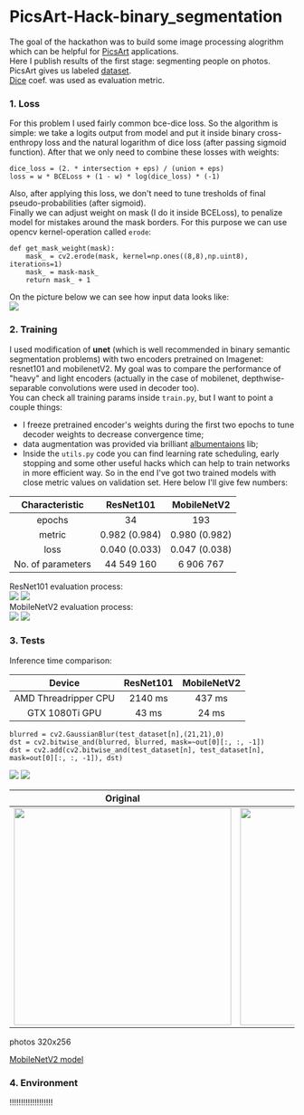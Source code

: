 # PicsArt-Hack-binary_segmentation

The goal of the hackathon was to build some image processing alogrithm which can be helpful for [PicsArt](https://picsart.com/?hl=en) applications.  
Here I publish results of the first stage: segmenting people on photos.
PicsArt gives us labeled [dataset](https://drive.google.com/file/d/1_e2DcZnjufx35uSmQElN5mpdo-Rlv7ZI/view?usp=sharing).  
[Dice](https://en.wikipedia.org/wiki/S%C3%B8rensen%E2%80%93Dice_coefficient) coef. was used as evaluation metric.  

### 1. Loss  
For this problem I used fairly common bce-dice loss. So the algorithm is simple: we take a logits output from model and put it inside binary cross-enthropy loss and the natural logarithm of dice loss (after passing sigmoid function). After that we only need to combine these losses with weights:
```
dice_loss = (2. * intersection + eps) / (union + eps)
loss = w * BCELoss + (1 - w) * log(dice_loss) * (-1)
```  
Also, after applying this loss, we don't need to tune tresholds of final pseudo-probabilities (after sigmoid).  
Finally we can adjust weight on mask (I do it inside BCELoss), to penalize model for mistakes around the mask borders. For this purpose we can use opencv kernel-operation called `erode`:
```
def get_mask_weight(mask):
    mask_ = cv2.erode(mask, kernel=np.ones((8,8),np.uint8), iterations=1)
    mask_ = mask-mask_
    return mask_ + 1
```  
On the picture below we can see how input data looks like:    
<img src="https://github.com/gasparian/PicsArt-Hack-binary_segmentation/blob/master/pics/example_1.png">  
### 2. Training  
I used modification of **unet** (which is well recommended in binary semantic segmentation problems) with two encoders pretrained on Imagenet: resnet101 and mobilenetV2. My goal was to compare the performance of "heavy" and light encoders (actually in the case of mobilenet, depthwise-separable convolutions were used in decoder too).  
You can check all training params inside `train.py`, but I want to point a couple things:
 - I freeze pretrained encoder's weights during the first two epochs to tune decoder weights to decrease convergence time;
 - data augmentation was provided via brilliant [albumentaions](https://github.com/albu/albumentations) lib;
 - Inside the `utils.py` code you can find learning rate scheduling, early stopping and some other useful hacks which can help to train networks in more efficient way. 
So in the end I've got two trained models with close metric values on validation set. Here below I'll give few numbers:  

Characteristic | ResNet101             |  MobileNetV2  
:-------------------------:|:-------------------------:|:-------------------------:  
epochs | 34 | 193  
metric | 0.982 (0.984) | 0.980 (0.982)  
loss | 0.040 (0.033) | 0.047 (0.038)  
No. of parameters | 44 549 160 | 6 906 767  

ResNet101 evaluation process:  
<img src="https://github.com/gasparian/PicsArt-Hack-binary_segmentation/blob/master/pics/resnet101_loss.png">  <img src="https://github.com/gasparian/PicsArt-Hack-binary_segmentation/blob/master/pics/resnet101_metric.png">  
MobileNetV2 evaluation process:  
<img src="https://github.com/gasparian/PicsArt-Hack-binary_segmentation/blob/master/pics/mbv2_loss.png">  <img src="https://github.com/gasparian/PicsArt-Hack-binary_segmentation/blob/master/pics/mbv2_metric.png">  
### 3. Tests  
Inference time comparison:  

Device | ResNet101 | MobileNetV2  
:-------------------------:|:-------------------------:|:-------------------------:  
AMD Threadripper CPU | 2140 ms | 437 ms  
GTX 1080Ti GPU | 43 ms | 24 ms  

```
blurred = cv2.GaussianBlur(test_dataset[n],(21,21),0)
dst = cv2.bitwise_and(blurred, blurred, mask=~out[0][:, :, -1])
dst = cv2.add(cv2.bitwise_and(test_dataset[n], test_dataset[n], mask=out[0][:, :, -1]), dst)
```
<img src="https://github.com/gasparian/PicsArt-Hack-binary_segmentation/blob/master/pics/ex_2_orig.png">  <img src="https://github.com/gasparian/PicsArt-Hack-binary_segmentation/blob/master/pics/ex_2_transformed.png">  

Original             |  Segmented
:-------------------------:|:-------------------------:
<img src="https://github.com/gasparian/PicsArt-Hack-binary_segmentation/blob/master/pics/VID_orig.gif" height=384>  |  <img src="https://github.com/gasparian/PicsArt-Hack-binary_segmentation/blob/master/pics/VID_edited.gif" height=384>      

photos 320x256  

[MobileNetV2 model](https://drive.google.com/file/d/1mMtNNPRvc7DVC-Ozu2ne5cXaOrVNY7Dm/view?usp=sharing)  

### 4. Environment  
!!!!!!!!!!!!!!!!!!!

